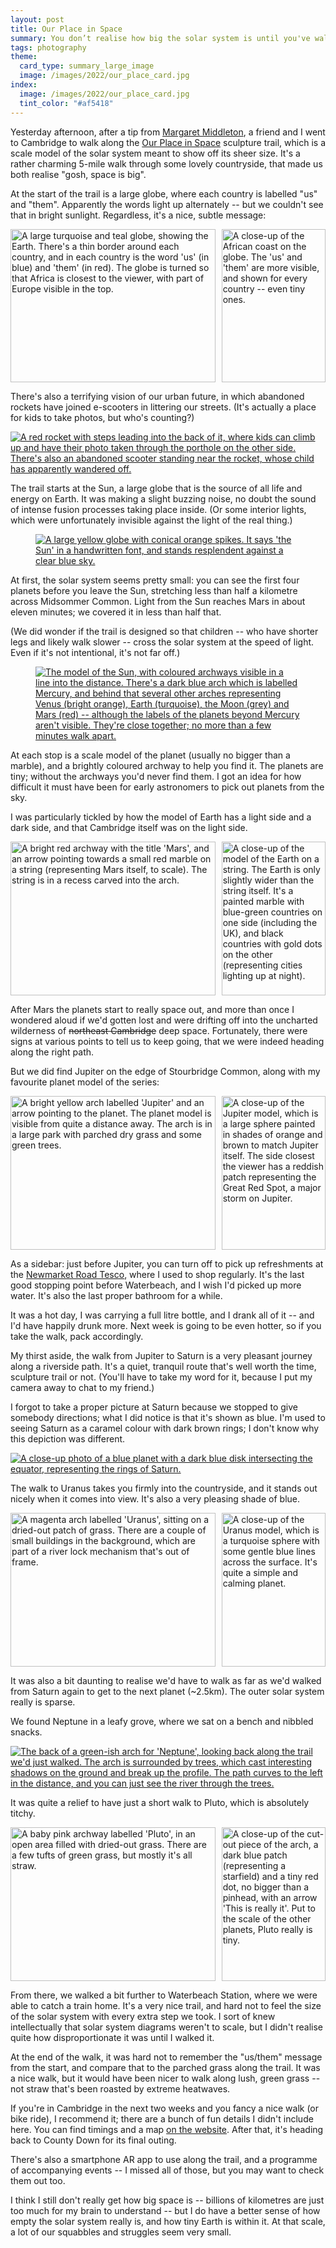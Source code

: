 ```yaml
---
layout: post
title: Our Place in Space
summary: You don’t realise how big the solar system is until you've walked the length of it.
tags: photography
theme:
  card_type: summary_large_image
  image: /images/2022/our_place_card.jpg
index:
  image: /images/2022/our_place_card.jpg
  tint_color: "#af5418"
---
```


<style>
  .grid {
    display: grid;
    grid-template-columns: calc(66% - 5px) calc(34% - 5px);
    grid-gap: 10px;
    aspect-ratio: 2.05 / 1;
  }

  .grid .left {
    grid-column: 1 / 2;
  }

  .grid .right {
    grid-column: 2 / 2;
  }

  .grid .item img {
    width:  100%;
    height: 100%;
    object-fit: cover;
  }
</style>

Yesterday afternoon, after a tip from [Margaret Middleton], a friend and I went to Cambridge to walk along the [Our Place in Space] sculpture trail, which is a scale model of the solar system meant to show off its sheer size.
It's a rather charming 5-mile walk through some lovely countryside, that made us both realise "gosh, space is big".

At the start of the trail is a large globe, where each country is labelled "us" and "them".
Apparently the words light up alternately -- but we couldn't see that in bright sunlight.
Regardless, it's a nice, subtle message:

<div class="grid wide_img">
  <div class="item left">
    <a href="/images/2022/P8060034.jpg">
      <img src="/images/2022/P8060034_1x.jpg" srcset="/images/2022/P8060034_1x.jpg 1x, /images/2022/P8060034_2x.jpg 2x" alt="A large turquoise and teal globe, showing the Earth. There's a thin border around each country, and in each country is the word 'us' (in blue) and 'them' (in red). The globe is turned so that Africa is closest to the viewer, with part of Europe visible in the top.">
    </a>
  </div>
  <div class="item right">
    <a href="/images/2022/P8060036.jpg">
      <img src="/images/2022/P8060036_1x.jpg" srcset="/images/2022/P8060036_1x.jpg 1x, /images/2022/P8060036_2x.jpg 2x" style="object-position: 0px 0px;" alt="A close-up of the African coast on the globe. The 'us' and 'them' are more visible, and shown for every country -- even tiny ones.">
    </a>
  </div>
</div>

There's also a terrifying vision of our urban future, in which abandoned rockets have joined e-scooters in littering our streets.
(It's actually a place for kids to take photos, but who's counting?)

<a href="/images/2022/P8060030.jpg">
  <img src="/images/2022/P8060030_1x.jpg" srcset="/images/2022/P8060030_1x.jpg 1x, /images/2022/P8060030_2x.jpg 2x" style="max-height: 500px;" class="fullwidth_img" alt="A red rocket with steps leading into the back of it, where kids can climb up and have their photo taken through the porthole on the other side. There's also an abandoned scooter standing near the rocket, whose child has apparently wandered off.">
</a>

The trail starts at the Sun, a large globe that is the source of all life and energy on Earth.
It was making a slight buzzing noise, no doubt the sound of intense fusion processes taking place inside.
(Or some interior lights, which were unfortunately invisible against the light of the real thing.)

<figure  class="wide_img">
  <a href="/images/2022/P8060026.jpg">
    <img src="/images/2022/P8060026_1x.jpg" srcset="/images/2022/P8060026_1x.jpg 1x, /images/2022/P8060026_2x.jpg 2x" alt="A large yellow globe with conical orange spikes. It says 'the Sun' in a handwritten font, and stands resplendent against a clear blue sky.">
  </a>
</figure>

At first, the solar system seems pretty small: you can see the first four planets before you leave the Sun, stretching less than half a kilometre across Midsommer Common.
Light from the Sun reaches Mars in about eleven minutes; we covered it in less than half that.

(We did wonder if the trail is designed so that children -- who have shorter legs and likely walk slower -- cross the solar system at the speed of light.
Even if it's not intentional, it's not far off.)

<figure  class="wide_img">
  <a href="/images/2022/P8060038.jpg">
    <img src="/images/2022/P8060038_1x.jpg" srcset="/images/2022/P8060038_1x.jpg 1x, /images/2022/P8060038_2x.jpg 2x" alt="The model of the Sun, with coloured archways visible in a line into the distance. There's a dark blue arch which is labelled Mercury, and behind that several other arches representing Venus (bright orange), Earth (turquoise), the Moon (grey) and Mars (red) -- although the labels of the planets beyond Mercury aren't visible. They're close together; no more than a few minutes walk apart.">
  </a>
</figure>

At each stop is a scale model of the planet (usually no bigger than a marble), and a brightly coloured archway to help you find it.
The planets are tiny; without the archways you'd never find them.
I got an idea for how difficult it must have been for early astronomers to pick out planets from the sky.

I was particularly tickled by how the model of Earth has a light side and a dark side, and that Cambridge itself was on the light side.

<div class="grid wide_img">
  <div class="item left">
    <a href="/images/2022/P8060054.jpg">
      <img src="/images/2022/P8060054_1x.jpg" srcset="/images/2022/P8060054_1x.jpg 1x, /images/2022/P8060054_2x.jpg 2x" alt="A bright red archway with the title 'Mars', and an arrow pointing towards a small red marble on a string (representing Mars itself, to scale). The string is in a recess carved into the arch.">
    </a>
  </div>
  <div class="item right">
    <a href="/images/2022/IMG_1029.jpg">
      <img src="/images/2022/IMG_1029.jpg" alt="A close-up of the model of the Earth on a string. The Earth is only slightly wider than the string itself. It's a painted marble with blue-green countries on one side (including the UK), and black countries with gold dots on the other (representing cities lighting up at night).">
    </a>
  </div>
</div>

After Mars the planets start to really space out, and more than once I wondered aloud if we'd gotten lost and were drifting off into the uncharted wilderness of <s>northeast Cambridge</s> deep space.
Fortunately, there were signs at various points to tell us to keep going, that we were indeed heading along the right path.

But we did find Jupiter on the edge of Stourbridge Common, along with my favourite planet model of the series:

<div class="grid wide_img">
  <div class="item left">
    <a href="/images/2022/P8060056.jpg">
      <img src="/images/2022/P8060056_1x.jpg" srcset="/images/2022/P8060056_1x.jpg 1x, /images/2022/P8060056_2x.jpg 2x" alt="A bright yellow arch labelled 'Jupiter' and an arrow pointing to the planet. The planet model is visible from quite a distance away. The arch is in a large park with parched dry grass and some green trees.">
    </a>
  </div>
  <div class="item right">
    <a href="/images/2022/P8060057.jpg">
      <img src="/images/2022/P8060057_1x.jpg" srcset="/images/2022/P8060057_1x.jpg 1x, /images/2022/P8060057_2x.jpg 2x" alt="A close-up of the Jupiter model, which is a large sphere painted in shades of orange and brown to match Jupiter itself. The side closest the viewer has a reddish patch representing the Great Red Spot, a major storm on Jupiter.">
    </a>
  </div>
</div>

As a sidebar: just before Jupiter, you can turn off to pick up refreshments at the [Newmarket Road Tesco][tesco], where I used to shop regularly.
It's the last good stopping point before Waterbeach, and I wish I'd picked up more water.
It's also the last proper bathroom for a while.

It was a hot day, I was carrying a full litre bottle, and I drank all of it -- and I'd have happily drunk more.
Next week is going to be even hotter, so if you take the walk, pack accordingly.

My thirst aside, the walk from Jupiter to Saturn is a very pleasant journey along a riverside path.
It's a quiet, tranquil route that's well worth the time, sculpture trail or not.
(You'll have to take my word for it, because I put my camera away to chat to my friend.)

I forgot to take a proper picture at Saturn because we stopped to give somebody directions; what I did notice is that it's shown as blue.
I'm used to seeing Saturn as a caramel colour with dark brown rings; I don't know why this depiction was different.

<a href="/images/2022/P8060059.jpg">
  <img src="/images/2022/P8060059_1x.jpg" srcset="/images/2022/P8060059_1x.jpg 1x, /images/2022/P8060059_2x.jpg 2x" style="max-height: 500px;" class="fullwidth_img" alt="A close-up photo of a blue planet with a dark blue disk intersecting the equator, representing the rings of Saturn.">
</a>

The walk to Uranus takes you firmly into the countryside, and it stands out nicely when it comes into view.
It's also a very pleasing shade of blue.

<div class="grid wide_img">
  <div class="item left">
    <a href="/images/2022/IMG_1032.jpg">
      <img src="/images/2022/IMG_1032_1x.jpg" srcset="/images/2022/IMG_1032_1x.jpg 1x, /images/2022/IMG_1032_2x.jpg 2x" alt="A magenta arch labelled 'Uranus', sitting on a dried-out patch of grass. There are a couple of small buildings in the background, which are part of a river lock mechanism that's out of frame.">
    </a>
  </div>
  <div class="item right">
    <a href="/images/2022/IMG_1033.jpg">
      <img src="/images/2022/IMG_1033_1x.jpg" srcset="/images/2022/IMG_1033_1x.jpg 1x, /images/2022/IMG_1033_2x.jpg 2x" alt="A close-up of the Uranus model, which is a turquoise sphere with some gentle blue lines across the surface. It's quite a simple and calming planet.">
    </a>
  </div>
</div>

It was also a bit daunting to realise we'd have to walk as far as we'd walked from Saturn again to get to the next planet (~2.5km).
The outer solar system really is sparse.

We found Neptune in a leafy grove, where we sat on a bench and nibbled snacks.

<a href="/images/2022/P8060066.jpg">
  <img src="/images/2022/P8060066_1x.jpg" srcset="/images/2022/P8060066_1x.jpg 1x, /images/2022/P8060066_2x.jpg 2x" class="wide_img" alt="The back of a green-ish arch for 'Neptune', looking back along the trail we'd just walked. The arch is surrounded by trees, which cast interesting shadows on the ground and break up the profile. The path curves to the left in the distance, and you can just see the river through the trees.">
</a>

It was quite a relief to have just a short walk to Pluto, which is absolutely titchy.

<div class="grid wide_img">
  <div class="item left">
    <a href="/images/2022/IMG_1052.jpg">
      <img src="/images/2022/IMG_1052_1x.jpg" srcset="/images/2022/IMG_1052_1x.jpg 1x, /images/2022/IMG_1052_2x.jpg 2x" alt="A baby pink archway labelled 'Pluto', in an open area filled with dried-out grass. There are a few tufts of green grass, but mostly it's all straw.">
    </a>
  </div>
  <div class="item right">
    <a href="/images/2022/IMG_1054.jpg">
      <img src="/images/2022/IMG_1054_1x.jpg" srcset="/images/2022/IMG_1054_1x.jpg 1x, /images/2022/IMG_1054_2x.jpg 2x" alt="A close-up of the cut-out piece of the arch, a dark blue patch (representing a starfield) and a tiny red dot, no bigger than a pinhead, with an arrow 'This is really it'. Put to the scale of the other planets, Pluto really is tiny.">
    </a>
  </div>
</div>

From there, we walked a bit further to Waterbeach Station, where we were able to catch a train home.
It's a very nice trail, and hard not to feel the size of the solar system with every extra step we took.
I sort of knew intellectually that solar system diagrams weren't to scale, but I didn't realise quite how disproportionate it was until I walked it.

At the end of the walk, it was hard not to remember the "us/them" message from the start, and compare that to the parched grass along the trail.
It was a nice walk, but it would have been nicer to walk along lush, green grass -- not straw that's been roasted by extreme heatwaves.

If you're in Cambridge in the next two weeks and you fancy a nice walk (or bike ride), I recommend it; there are a bunch of fun details I didn't include here.
You can find timings and a map [on the website].
After that, it's heading back to County Down for its final outing.

There's also a smartphone AR app to use along the trail, and a programme of accompanying events -- I missed all of those, but you may want to check them out too.

I think I still don't really get how big space is -- billions of kilometres are just too much for my brain to understand -- but I do have a better sense of how empty the solar system really is, and how tiny Earth is within it.
At that scale, a lot of our squabbles and struggles seem very small.

[Margaret Middleton]: https://twitter.com/magmidd/status/1546065156396007424
[Our Place in Space]: https://ourplaceinspace.earth
[on the website]: https://ourplaceinspace.earth
[tesco]: https://www.tesco.com/store-locator/cambridge/cheddars-ln
